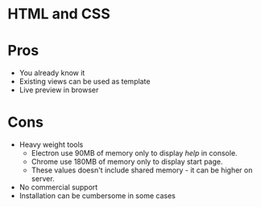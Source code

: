 # HTML and CSS

# Pros

* You already know it
* Existing views can be used as template
* Live preview in browser

# Cons

* Heavy weight tools
  * Electron use 90MB of memory only to display _help_ in console.
  * Chrome use 180MB of memory only to display start page.
  * These values doesn't include shared memory - it can be higher on server.
* No commercial support
* Installation can be cumbersome in some cases